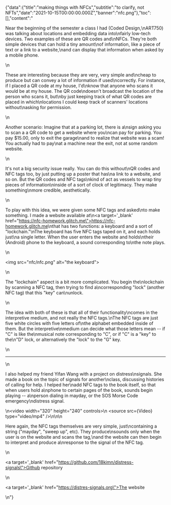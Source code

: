 {"data":{"title":"making things with NFCs","subtitle":"to clarify, not NFTs","date":"2021-10-15T00:00:00.000Z","banner":"nfc.png"},"toc":[],"content":"<p>Near the beginning of the semester a class I had (Coded Design,\nART750) was talking about locations and embedding data into\nfairly low-tech devices. Two examples of these are QR codes and\nNFCs. They&#39;re both simple devices that can hold a tiny amount\nof information, like a piece of text or a link to a website,\nand can display that information when asked by a mobile phone.</p>\n<p>These are interesting because they are very, very simple and\ncheap to produce but can convey a lot of information if used\ncorrectly. For instance, if I placed a QR code at my house, I&#39;d\nknow that anyone who scans it would be at my house. The QR code\ndoesn&#39;t broadcast the location of the person who scans it, but\nby just keeping track of what QR codes are placed in which\nlocations I could keep track of scanners&#39; locations without\nasking for permission.</p>\n<p>Another scenario: Imagine that at a parking lot, there is a\nsign asking you to scan a a QR code to get a website where you\ncan pay for parking. You pay $15.00, only to exit the garage\nand to realize that website was a scam! You actually had to pay\nat a machine near the exit, not at some random website.</p>\n<p>It&#39;s not a big security issue really. You can do this without\nQR codes and NFC tags too, by just putting up a poster that has\na link to a website, and so on. But the QR codes and NFC tags\nkind of act as vessels to wrap tiny pieces of information\ninside of a sort of clock of legitimacy. They make something\nmore credible, aesthetically.</p>\n<p>To play with this idea, we were given some NFC tags and asked\nto make something. I made a website available at\n<a target='_blank'  href=\"https://nfc-homework.glitch.me\">https://nfc-homework.glitch.me</a>\nthat has two functions: a keyboard and a sort of &quot;lockchain.&quot;\nThe keyboard has five NFC tags taped on it, and each holds just\na single letter. When the user enters the website and holds\ntheir (Android) phone to the keyboard, a sound corresponding to\nthe note plays.</p>\n<p><img src=\"nfc/nfc.png\" alt=\"the keyboard\"></p>\n<p>The &quot;lockchain&quot; aspect is a bit more complicated. You begin the\nlockchain by scanning a NFC tag, then trying to find a\ncorresponding &quot;lock&quot; (another NFC tag) that this &quot;key&quot; can\nunlock.</p>\n<p>The idea with both of these is that all of their functionality\ncomes in the interpretive medium, and not really the NFC tags.\nThe NFC tags are just five white circles with five letters of\nthe alphabet embedded inside of them. But the interpretive\nmedium can decide what those letters mean -- if &quot;C&quot; is like the\nmusical note corresponding to &quot;C&quot;, or if &quot;C&quot; is a &quot;key&quot; to the\n&quot;D&quot; lock, or alternatively the &quot;lock&quot; to the &quot;G&quot; key.</p>\n<hr>\n<p>I also helped my friend Yifan Wang with a project on distress\nsignals. She made a book on the topic of signals for another\nclass, discussing histories of calling for help. I helped her\nadd NFC tags to the book itself, so that when users hold a\nphone to certain pages of the book, sounds begin playing -- a\nperson dialing in mayday, or the SOS Morse Code emergency\ndistress signal.</p>\n<video width=\"320\" height=\"240\" controls>\n  <source src={Video} type=\"video/mp4\" />\n</video>\n\n<p>Here again, the NFC tags themselves are very simple, just\ncontaining a string (&quot;mayday&quot;, &quot;sweep up&quot;, etc). They produce\nsounds only when the user is on the website and scans the tag,\nand the website can then begin to interpret and produce a\nresponse to the signal of the NFC tag.</p>\n<p><a target='_blank'  href=\"https://github.com/18kimn/distress-signals\">Github repository</a></p>\n<p><a target='_blank'  href=\"https://distres-signals.org\">The website</a></p>\n"}
